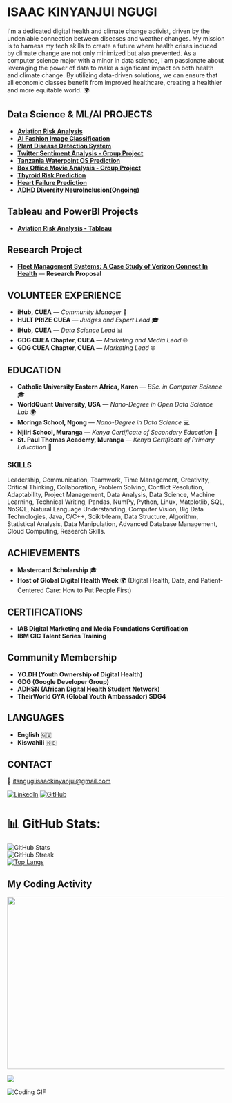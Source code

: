 # ISAAC KINYANJUI NGUGI

I'm a dedicated digital health and climate change activist, driven by the undeniable connection between diseases and weather changes. My mission is to harness my tech skills to create a future where health crises induced by climate change are not only minimized but also prevented. As a computer science major with a minor in data science, I am passionate about leveraging the power of data to make a significant impact on both health and climate change. By utilizing data-driven solutions, we can ensure that all economic classes benefit from improved healthcare, creating a healthier and more equitable world. 🌍

## Data Science & ML/AI PROJECTS
- **[Aviation Risk Analysis](https://github.com/iamisaackn/Aviation-Risk-Analysis)**
- **[AI Fashion Image Classification](https://github.com/iamisaackn/AI-Fashion-Image-Classification)**
- **[Plant Disease Detection System](https://github.com/iamisaackn/AI-Driven-Plant-Disease-Detection-System)**
- **[Twitter Sentiment Analysis - Group Project](https://github.com/MONISH254/Twitter_Sentiment_Analysis/tree/Isaac)**
- **[Tanzania Waterpoint OS Prediction](https://github.com/iamisaackn/Predictive-Analytics-for-Waterpoint-Operational-Status-in-Tanzania)**
- **[Box Office Movie Analysis - Group Project](https://github.com/Gladwellchebelyon/GROUP7_BOX_OFFICE_MOVIES_ANALYSIS/tree/IsaacNgugi)**
- **[Thyroid Risk Prediction](https://github.com/iamisaackn/IKN-Thyroid-Risk-Prediction)**
- **[Heart Failure Prediction](https://github.com/iamisaackn/IKN-Heart-Failure-Prediction)**
- **[ADHD Diversity NeuroInclusion(Ongoing)](https://github.com/iamisaackn/IKN-ADHD-Diversity-NeuroInclusion)**


## Tableau and PowerBI Projects
- **[Aviation Risk Analysis - Tableau](https://public.tableau.com/authoring/IKNAviationRiskAnalysis)**

## Research Project
- **[Fleet Management Systems: A Case Study of Verizon Connect In Health](https://www.researchgate.net/publication/386086740_FLEET_MANAGEMENT_SYSTEMS_A_CASE_STUDY_OF_VERIZON_CONNECT_IN_HEALTH)** — **Research Proposal**

## VOLUNTEER EXPERIENCE
- **iHub, CUEA** — *Community Manager* 🌟
- **HULT PRIZE CUEA** — *Judges and Expert Lead* 🎓
- **iHub, CUEA** — *Data Science Lead* 📊
- **GDG CUEA Chapter, CUEA** — *Marketing and Media Lead* 🌐
- **GDG CUEA Chapter, CUEA** — *Marketing Lead* 🌐

## EDUCATION
- **Catholic University Eastern Africa, Karen** — *BSc. in Computer Science* 🎓
- **WorldQuant University, USA** — *Nano-Degree in Open Data Science Lab* 🌍
- **Moringa School, Ngong** — *Nano-Degree in Data Science* 💻
- **Njiiri School, Muranga** — *Kenya Certificate of Secondary Education* 🏫
- **St. Paul Thomas Academy, Muranga** — *Kenya Certificate of Primary Education* 🏅

### SKILLS
Leadership, Communication, Teamwork, Time Management, Creativity, Critical Thinking, Collaboration, Problem Solving, Conflict Resolution, Adaptability, Project Management, Data Analysis, Data Science, Machine Learning, Technical Writing, Pandas, NumPy, Python, Linux, Matplotlib, SQL, NoSQL, Natural Language Understanding, Computer Vision, Big Data Technologies, Java, C/C++, Scikit-learn, Data Structure, Algorithm, Statistical Analysis, Data Manipulation, Advanced Database Management, Cloud Computing, Research Skills.

## ACHIEVEMENTS
- **Mastercard Scholarship** 🎓
- **Host of Global Digital Health Week** 🌍 (Digital Health, Data, and Patient-Centered Care: How to Put People First)

## CERTIFICATIONS
- **IAB Digital Marketing and Media Foundations Certification**
- **IBM CIC Talent Series Training**

## Community Membership
- **YO.DH (Youth Ownership of Digital Health)**
- **GDG (Google Developer Group)**
- **ADHSN (African Digital Health Student Network)**
- **TheirWorld GYA (Global Youth Ambassador) SDG4**

## LANGUAGES
- **English** 🇬🇧
- **Kiswahili** 🇰🇪

## CONTACT
📧 [itsngugiisaackinyanjui@gmail.com](mailto:itsngugiisaackinyanjui@gmail.com)

[![LinkedIn](https://img.shields.io/badge/LinkedIn-%230077B5.svg?logo=linkedin&logoColor=white)](https://www.linkedin.com/in/isaackngugi/) [![GitHub](https://img.shields.io/badge/GitHub-%23121011.svg?logo=github&logoColor=white)](https://github.com/iamisaackn)

# 📊 GitHub Stats:
![GitHub Stats](https://github-readme-stats.vercel.app/api?username=iamisaackn&theme=yeblu&hide_border=false&include_all_commits=true&count_private=true)<br/>
![GitHub Streak](https://github-readme-streak-stats.herokuapp.com/?user=iamisaackn&theme=yeblu&hide_border=false)<br/>
[![Top Langs](https://github-readme-stats.vercel.app/api/top-langs/?username=iamisaackn&layout=compact&langs_count=6)](https://github.com/anuraghazra/github-readme-stats)

## My Coding Activity
<img src="https://wakatime.com/share/@iamisaackn/8de1adbb-4a8e-4d6e-8958-36d4b5595bf9.svg"  width="700" height="400">

[![](https://visitcount.itsvg.in/api?id=iamisaackn&icon=0&color=0)](https://visitcount.itsvg.in)

![Coding GIF](https://media.giphy.com/media/LmNwrBhejkK9EFP504/giphy.gif)
